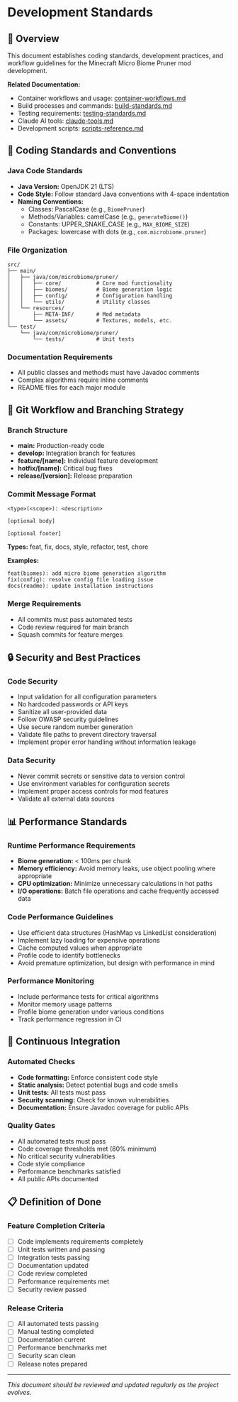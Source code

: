 # Development Standards

## 🎯 Overview
This document establishes coding standards, development practices, and workflow guidelines for the Minecraft Micro Biome Pruner mod development.

**Related Documentation:**
- Container workflows and usage: [container-workflows.md](container-workflows.md)
- Build processes and commands: [build-standards.md](build-standards.md)
- Testing requirements: [testing-standards.md](testing-standards.md)
- Claude AI tools: [claude-tools.md](claude-tools.md)
- Development scripts: [scripts-reference.md](scripts-reference.md)

## 📝 Coding Standards and Conventions

### Java Code Standards
- **Java Version:** OpenJDK 21 (LTS)
- **Code Style:** Follow standard Java conventions with 4-space indentation
- **Naming Conventions:**
  - Classes: PascalCase (e.g., `BiomePruner`)
  - Methods/Variables: camelCase (e.g., `generateBiome()`)
  - Constants: UPPER_SNAKE_CASE (e.g., `MAX_BIOME_SIZE`)
  - Packages: lowercase with dots (e.g., `com.microbiome.pruner`)

### File Organization
```
src/
├── main/
│   ├── java/com/microbiome/pruner/
│   │   ├── core/           # Core mod functionality
│   │   ├── biomes/         # Biome generation logic
│   │   ├── config/         # Configuration handling
│   │   └── utils/          # Utility classes
│   └── resources/
│       ├── META-INF/       # Mod metadata
│       └── assets/         # Textures, models, etc.
└── test/
    └── java/com/microbiome/pruner/
        └── tests/          # Unit tests
```

### Documentation Requirements
- All public classes and methods must have Javadoc comments
- Complex algorithms require inline comments
- README files for each major module


## 🌿 Git Workflow and Branching Strategy

### Branch Structure
- **main:** Production-ready code
- **develop:** Integration branch for features
- **feature/[name]:** Individual feature development
- **hotfix/[name]:** Critical bug fixes
- **release/[version]:** Release preparation

### Commit Message Format
```
<type>(<scope>): <description>

[optional body]

[optional footer]
```

**Types:** feat, fix, docs, style, refactor, test, chore

**Examples:**
```
feat(biomes): add micro biome generation algorithm
fix(config): resolve config file loading issue
docs(readme): update installation instructions
```

### Merge Requirements
- All commits must pass automated tests
- Code review required for main branch
- Squash commits for feature merges




## 🔒 Security and Best Practices

### Code Security
- Input validation for all configuration parameters
- No hardcoded passwords or API keys
- Sanitize all user-provided data
- Follow OWASP security guidelines
- Use secure random number generation
- Validate file paths to prevent directory traversal
- Implement proper error handling without information leakage

### Data Security
- Never commit secrets or sensitive data to version control
- Use environment variables for configuration secrets
- Implement proper access controls for mod features
- Validate all external data sources

## 📊 Performance Standards

### Runtime Performance Requirements
- **Biome generation:** < 100ms per chunk
- **Memory efficiency:** Avoid memory leaks, use object pooling where appropriate
- **CPU optimization:** Minimize unnecessary calculations in hot paths
- **I/O operations:** Batch file operations and cache frequently accessed data

### Code Performance Guidelines
- Use efficient data structures (HashMap vs LinkedList consideration)
- Implement lazy loading for expensive operations
- Cache computed values when appropriate
- Profile code to identify bottlenecks
- Avoid premature optimization, but design with performance in mind

### Performance Monitoring
- Include performance tests for critical algorithms
- Monitor memory usage patterns
- Profile biome generation under various conditions
- Track performance regression in CI

## 🔄 Continuous Integration

### Automated Checks
- **Code formatting:** Enforce consistent code style
- **Static analysis:** Detect potential bugs and code smells
- **Unit tests:** All tests must pass
- **Security scanning:** Check for known vulnerabilities
- **Documentation:** Ensure Javadoc coverage for public APIs

### Quality Gates
- All automated tests must pass
- Code coverage thresholds met (80% minimum)
- No critical security vulnerabilities
- Code style compliance
- Performance benchmarks satisfied
- All public APIs documented

## 📋 Definition of Done

### Feature Completion Criteria
- [ ] Code implements requirements completely
- [ ] Unit tests written and passing
- [ ] Integration tests passing
- [ ] Documentation updated
- [ ] Code review completed
- [ ] Performance requirements met
- [ ] Security review passed

### Release Criteria
- [ ] All automated tests passing
- [ ] Manual testing completed
- [ ] Documentation current
- [ ] Performance benchmarks met
- [ ] Security scan clean
- [ ] Release notes prepared

---

*This document should be reviewed and updated regularly as the project evolves.*